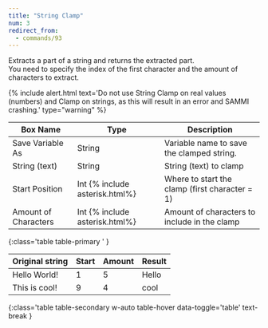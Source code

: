 ```yaml
---
title: "String Clamp"
num: 3
redirect_from:
  - commands/93
---
```


Extracts a part of a string and returns the extracted part.\
You need to specify the index of the first character and the amount of characters to extract.

{% include alert.html text='Do not use String Clamp on real values (numbers) and Clamp on strings, as this will result in an error and SAMMI crashing.' type="warning" %} 


| Box Name | Type | Description | 
|-------|--------|--------|
|Save Variable As|	String|	Variable name to save the clamped string.
|String (text)| String| String (text) to clamp
|Start Position|	Int {% include asterisk.html%}|	Where to start the clamp (first character = 1)
|Amount of Characters|	Int {% include asterisk.html%}|	Amount of characters to include in the clamp
{:class='table table-primary ' }

| Original string | Start| Amount| Result| 
|-------|--------|--------|--------
|Hello World!|1|5|Hello
|This is cool!|9|4|cool
{:class='table table-secondary w-auto table-hover data-toggle='table' text-break }





